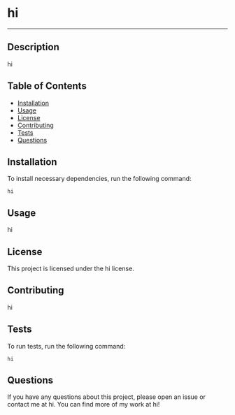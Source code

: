 # hi
---

## Description
hi

## Table of Contents
* [Installation](#Installation)
* [Usage](#Usage)
* [License](#License)
* [Contributing](#Contributing)
* [Tests](#Tests)
* [Questions](#Questions)


## Installation
To install necessary dependencies, run the following command:

    hi


## Usage
hi

## License
This project is licensed under the hi license.

## Contributing
hi

## Tests
To run tests, run the following command:

    hi

## Questions
If you have any questions about this project, please open an issue or contact me at hi. You can find more of my work at hi!


